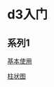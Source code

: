 # d3入门

## 系列1

[基本使用](https://segmentfault.com/a/1190000042210766)

[柱状图](https://segmentfault.com/a/1190000042242481)
